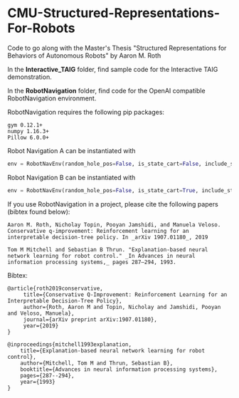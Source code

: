 # CMU-Structured-Representations-For-Robots
Code to go along with the Master's Thesis "Structured Representations for Behaviors of Autonomous Robots" by Aaron M. Roth

In the **Interactive_TAIG** folder, find sample code for the Interactive TAIG demonstration.

In the **RobotNavigation** folder, find code for the OpenAI compatible RobotNavigation environment.

RobotNavigation requires the following pip packages:

    gym 0.12.1+
    numpy 1.16.3+
    Pillow 6.0.0+

Robot Navigation A can be instantiated with

```python
env = RobotNavEnv(random_hole_pos=False, is_state_cart=False, include_stage_boolean=False)
```

Robot Navigation B can be instantiated with

```python
env = RobotNavEnv(random_hole_pos=False, is_state_cart=True, include_stage_boolean=True)
```

If you use RobotNavigation in a project, please cite the following papers (bibtex found below):

    Aaron M. Roth, Nicholay Topin, Pooyan Jamshidi, and Manuela Veloso. Conservative q-improvement: Reinforcement learning for an interpretable decision-tree policy. In _arXiv 1907.01180_, 2019

    Tom M Mitchell and Sebastian B Thrun. "Explanation-based neural network learning for robot control." _In Advances in neural information processing systems,_ pages 287–294, 1993.

Bibtex:

    @article{roth2019conservative,
         title={Conservative Q-Improvement: Reinforcement Learning for an Interpretable Decision-Tree Policy},
         author={Roth, Aaron M and Topin, Nicholay and Jamshidi, Pooyan and Veloso, Manuela},
         journal={arXiv preprint arXiv:1907.01180},
         year={2019}
    }

    @inproceedings{mitchell1993explanation,
        title={Explanation-based neural network learning for robot control},
        author={Mitchell, Tom M and Thrun, Sebastian B},
        booktitle={Advances in neural information processing systems},
        pages={287--294},
        year={1993}
    }
